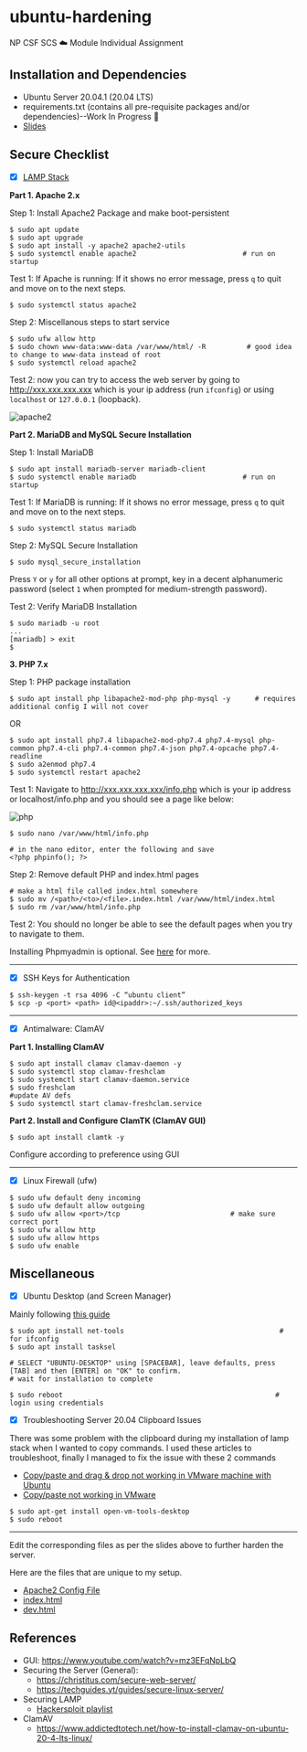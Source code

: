 # ubuntu-hardening
NP CSF SCS ☁️ Module Individual Assignment

## Installation and Dependencies
* Ubuntu Server 20.04.1 (20.04 LTS)
* requirements.txt (contains all pre-requisite packages and/or dependencies)--Work In Progress 🚧
* [Slides](https://docs.google.com/presentation/d/1L1b1AIIjt6Fb_5auAaVlQ-g5eTmZ9nfo9hBRdok8h78/edit?usp=sharing)

## Secure Checklist
- [x] [LAMP Stack](https://www.linuxbabe.com/ubuntu/install-lamp-stack-ubuntu-20-04-server-desktop)

**Part 1. Apache 2.x**

Step 1: Install Apache2 Package and make boot-persistent
```
$ sudo apt update
$ sudo apt upgrade
$ sudo apt install -y apache2 apache2-utils
$ sudo systemctl enable apache2                          # run on startup
```
Test 1: If Apache is running: If it shows no error message, press `q` to quit and move on to the next steps.

```
$ sudo systemctl status apache2
```

Step 2: Miscellanous steps to start service
```
$ sudo ufw allow http
$ sudo chown www-data:www-data /var/www/html/ -R          # good idea to change to www-data instead of root
$ sudo systemctl reload apache2
```
Test 2: now you can try to access the web server by going to http://xxx.xxx.xxx.xxx which is your ip address (run `ifconfig`) or using `localhost` or `127.0.0.1` (loopback).

![apache2](https://github.com/RyanNgCT/ubuntu-hardening/blob/main/images/apache2.png)


**Part 2. MariaDB and MySQL Secure Installation**

Step 1: Install MariaDB
```
$ sudo apt install mariadb-server mariadb-client
$ sudo systemctl enable mariadb                          # run on startup
```
Test 1: If MariaDB is running: If it shows no error message, press `q` to quit and move on to the next steps.
```
$ sudo systemctl status mariadb                          
```

Step 2: MySQL Secure Installation
```
$ sudo mysql_secure_installation
```
Press `Y` or `y` for all other options at prompt, key in a decent alphanumeric password (select `1` when prompted for medium-strength password).

Test 2: Verify MariaDB Installation
```
$ sudo mariadb -u root
...
[mariadb] > exit
$ 
```
**3. PHP 7.x**

Step 1: PHP package installation
```
$ sudo apt install php libapache2-mod-php php-mysql -y      # requires additional config I will not cover
```
OR
```
$ sudo apt install php7.4 libapache2-mod-php7.4 php7.4-mysql php-common php7.4-cli php7.4-common php7.4-json php7.4-opcache php7.4-readline
$ sudo a2enmod php7.4
$ sudo systemctl restart apache2
```
Test 1: Navigate to http://xxx.xxx.xxx.xxx/info.php which is your ip address or localhost/info.php and you should see a page like below:

![php](https://github.com/RyanNgCT/ubuntu-hardening/blob/main/images/php.png)
```
$ sudo nano /var/www/html/info.php

# in the nano editor, enter the following and save
<?php phpinfo(); ?>
```

Step 2: Remove default PHP and index.html pages
```
# make a html file called index.html somewhere
$ sudo mv /<path>/<to>/<file>.index.html /var/www/html/index.html
$ sudo rm /var/www/html/info.php
```
Test 2: You should no longer be able to see the default pages when you try to navigate to them.

Installing Phpmyadmin is optional. See [here](https://www.linuxbabe.com/ubuntu/install-phpmyadmin-apache-lamp-ubuntu-20-04) for more.

---

- [x] SSH Keys for Authentication
```
$ ssh-keygen -t rsa 4096 -C “ubuntu client”
$ scp -p <port> <path> id@<ipaddr>:~/.ssh/authorized_keys
```

---

- [x] Antimalware: ClamAV

**Part 1. Installing ClamAV**
```
$ sudo apt install clamav clamav-daemon -y
$ sudo systemctl stop clamav-freshclam
$ sudo systemctl start clamav-daemon.service
$ sudo freshclam                                                    #update AV defs
$ sudo systemctl start clamav-freshclam.service
```

**Part 2. Install and Configure ClamTK (ClamAV GUI)**
```
$ sudo apt install clamtk -y
```
Configure according to preference using GUI

---

- [x] Linux Firewall (ufw)
```
$ sudo ufw default deny incoming
$ sudo ufw default allow outgoing
$ sudo ufw allow <port>/tcp                           # make sure correct port
$ sudo ufw allow http
$ sudo ufw allow https
$ sudo ufw enable
```

## Miscellaneous 
- [x] Ubuntu Desktop (and Screen Manager)

Mainly following [this guide](https://www.digitalocean.com/community/tutorials/how-to-install-linux-apache-mysql-php-lamp-stack-ubuntu-18-04#step-4-%E2%80%94-setting-up-virtual-hosts-(recommended))
```
$ sudo apt install net-tools                                      # for ifconfig
$ sudo apt install tasksel

# SELECT "UBUNTU-DESKTOP" using [SPACEBAR], leave defaults, press [TAB] and then [ENTER] on "OK" to confirm.
# wait for installation to complete

$ sudo reboot                                                    # login using credentials

```
- [x] Troubleshooting Server 20.04 Clipboard Issues

There was some problem with the clipboard during my installation of lamp stack when I wanted to copy commands. I used these articles to troubleshoot, finally I managed to fix the issue with these 2 commands
* [Copy/paste and drag & drop not working in VMware machine with Ubuntu](https://askubuntu.com/questions/691585/copy-paste-and-dragdrop-not-working-in-vmware-machine-with-ubuntu) 
* [Copy/paste not working in VMware](https://askubuntu.com/questions/985924/copy-paste-not-working-in-vmware/994361)

```
$ sudo apt-get install open-vm-tools-desktop
$ sudo reboot
```
---

Edit the corresponding files as per the slides above to further harden the server. 

Here are the files that are unique to my setup.
* [Apache2 Config File](https://github.com/RyanNgCT/ubuntu-hardening/blob/main/dependencies/apache2.conf)
* [index.html](https://github.com/RyanNgCT/ubuntu-hardening/blob/main/dependencies/index.html)
* [dev.html](https://github.com/RyanNgCT/ubuntu-hardening/blob/main/dependencies/dev.html)




## References
* GUI: https://www.youtube.com/watch?v=mz3EFqNpLbQ
* Securing the Server (General):
   * https://christitus.com/secure-web-server/
   * https://techguides.yt/guides/secure-linux-server/
* Securing LAMP
   * [Hackersploit playlist](https://www.youtube.com/watch?v=Ryu3SDPYNb8&list=PLBf0hzazHTGMG7fJvZoAAw-JE3WyMIOQv)
* ClamAV
   * https://www.addictedtotech.net/how-to-install-clamav-on-ubuntu-20-4-lts-linux/





